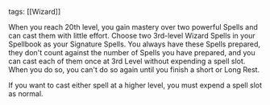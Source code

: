 tags: [[Wizard]]

When you reach 20th level, you gain mastery over two powerful Spells and can cast them with little effort. Choose two 3rd-level Wizard Spells in your Spellbook as your Signature Spells. You always have these Spells prepared, they don't count against the number of Spells you have prepared, and you can cast each of them once at 3rd Level without expending a spell slot. When you do so, you can't do so again until you finish a short or Long Rest.

If you want to cast either spell at a higher level, you must expend a spell slot as normal.